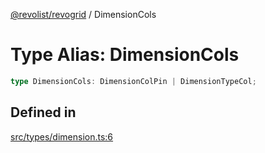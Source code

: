 [@revolist/revogrid](README.md) / DimensionCols

# Type Alias: DimensionCols

```ts
type DimensionCols: DimensionColPin | DimensionTypeCol;
```

## Defined in

[src/types/dimension.ts:6](https://github.com/revolist/revogrid/blob/5e3002471d0c6a5af7f60949f39b6639df457ad1/src/types/dimension.ts#L6)
